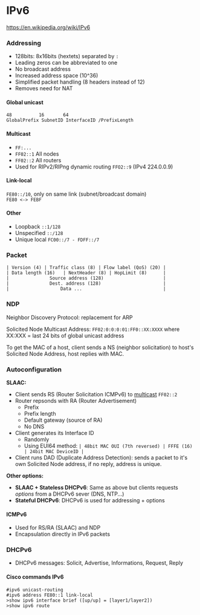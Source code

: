 # IPv6

https://en.wikipedia.org/wiki/IPv6

### Addressing

* 128bits: 8x16bits (hextets) separated by `:`  
* Leading zeros can be abbreviated to one  
* No broadcast address
* Increased address space (10^36)
* Simplified packet handling (8 headers instead of 12)
* Removes need for NAT

#### Global unicast

```
48          16       64
GlobalPrefix SubnetID InterfaceID /PrefixLength
```

#### Multicast

* `FF:...`
* `FF02::1` All nodes
* `FF02::2` All routers
* Used for RIPv2/RIPng dynamic routing `FFO2::9` (IPv4 224.0.0.9)


#### Link-local

`FE80::/10`, only on same link (subnet/broadcast domain)  
`FE80 <-> FEBF`


#### Other

 * Loopback `::1/128`
 * Unspecified `::/128`
 * Unique local `FC00::/7 - FDFF::/7`


### Packet

```
| Version (4) | Traffic class (8) | Flow label (QoS) (20) |
| Data length (16)   | NextHeader (8) | HopLimit (8)      |
|               Source address (128)                      |
|               Dest. address (128)                       |
|                   Data ...                              |
```

### NDP

Neighbor Discovery Protocol: replacement for ARP

Solicited Node Multicast Address: `FF02:0:0:0:01:FF0::XX:XXXX` where  XX:XXX = last 24 bits of global unicast address

To get the MAC of a host, client sends a NS (neighbor solicitation) to host's Solicited Node Address, host replies with MAC.


### Autoconfiguration

**SLAAC:**

  * Client sends RS (Router Solicitation ICMPv6) to [multicast](#multicast) `FF02::2`
  * Router repsonds with RA (Router Advertisement)
    * Prefix
    * Prefix length
    * Default gateway (source of RA)
    * No DNS
  * Client generates its Interface ID
    * Randomly
    * Using EUI64 method: `| 48bit MAC OUI (7th reversed) | FFFE (16) | 24bit MAC DeviceID |`
  * Client runs DAD (Duplicate Address Detection): sends a packet to it's own Solicited Node address, if no reply, address is unique.

**Other options:**
 * **SLAAC + Stateless DHCPv6**: Same as above but clients requests _options_ from a DHCPv6 sever (DNS, NTP...)
 * **Stateful DHCPv6**: DHCPv6 is used for addressing + options


#### ICMPv6
 
 * Used for RS/RA (SLAAC) and NDP
 * Encapsulation directly in IPv6 packets


### DHCPv6

 * DHCPv6 messages: Solicit, Advertise, Informations, Request, Reply

#### Cisco commands IPv6

    #ipv6 unicast-routing
    #ipv6 address FE80::1 link-local
    >show ipv6 interface brief ([up/up] = [layer1/layer2])
    >show ipv6 route
```

